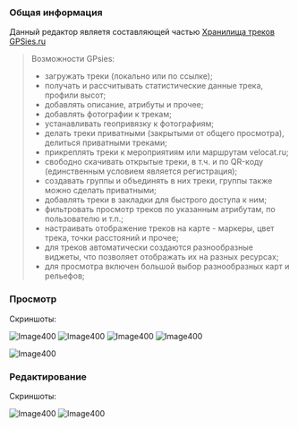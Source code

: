 ### Общая информация

Данный редактор являетя составляющей частью [Хранилища треков GPSies.ru](https://velocat.ru/velo/phpBB3/map.php)

>Возможности GPsies:
>
> - загружать треки (локально или по ссылке);
> - получать и рассчитывать статистические данные трека, профили высот;
> - добавлять описание, атрибуты и прочее;
> - добавлять фотографии к трекам;
> - устанавливать геопривязку к фотографиям;
> - делать треки приватными (закрытыми от общего просмотра), делиться приватными треками;
> - прикреплять треки к мероприятиям или маршрутам velocat.ru;
> - свободно скачивать открытые треки, в т.ч. и по QR-коду (единственным условием является регистрация);
> - создавать группы и объединять в них треки, группы также можно сделать приватными;
> - добавлять треки в закладки для быстрого доступа к ним;
> - фильтровать просмотр треков по указанным атрибутам, по пользователю и т.п.;
> - настраивать отображение треков на карте - маркеры, цвет трека, точки расстояний и прочее;
> - для треков автоматически создаются разнообразные виджеты, что позволяет отображать их на разных ресурсах;
> - для просмотра включен большой выбор разнообразных карт и рельефов;

### Просмотр

Скриншоты:

![Image400](../_media/storage/view.jpg) ![Image400](../_media/storage/view1.jpg) ![Image400](../_media/storage/view2.jpg) ![Image400](../_media/storage/view3.jpg)  

![Image400](../_media/storage/widget.jpg)

### Редактирование

Скриншоты:

![Image400](../_media/storage/edit1.jpg) ![Image400](../_media/storage/edit2.jpg)